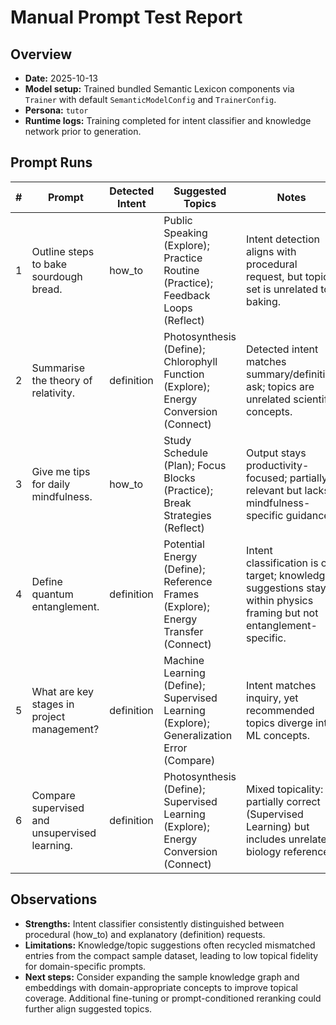 # Manual Prompt Test Report

## Overview
- **Date:** 2025-10-13
- **Model setup:** Trained bundled Semantic Lexicon components via `Trainer` with default `SemanticModelConfig` and `TrainerConfig`.
- **Persona:** `tutor`
- **Runtime logs:** Training completed for intent classifier and knowledge network prior to generation.

## Prompt Runs
| # | Prompt | Detected Intent | Suggested Topics | Notes |
|---|--------|-----------------|------------------|-------|
| 1 | Outline steps to bake sourdough bread. | how_to | Public Speaking (Explore); Practice Routine (Practice); Feedback Loops (Reflect) | Intent detection aligns with procedural request, but topic set is unrelated to baking. |
| 2 | Summarise the theory of relativity. | definition | Photosynthesis (Define); Chlorophyll Function (Explore); Energy Conversion (Connect) | Detected intent matches summary/definition ask; topics are unrelated scientific concepts. |
| 3 | Give me tips for daily mindfulness. | how_to | Study Schedule (Plan); Focus Blocks (Practice); Break Strategies (Reflect) | Output stays productivity-focused; partially relevant but lacks mindfulness-specific guidance. |
| 4 | Define quantum entanglement. | definition | Potential Energy (Define); Reference Frames (Explore); Energy Transfer (Connect) | Intent classification is on target; knowledge suggestions stay within physics framing but not entanglement-specific. |
| 5 | What are key stages in project management? | definition | Machine Learning (Define); Supervised Learning (Explore); Generalization Error (Compare) | Intent matches inquiry, yet recommended topics diverge into ML concepts. |
| 6 | Compare supervised and unsupervised learning. | definition | Photosynthesis (Define); Supervised Learning (Explore); Energy Conversion (Connect) | Mixed topicality: partially correct (Supervised Learning) but includes unrelated biology references. |

## Observations
- **Strengths:** Intent classifier consistently distinguished between procedural (how_to) and explanatory (definition) requests.
- **Limitations:** Knowledge/topic suggestions often recycled mismatched entries from the compact sample dataset, leading to low topical fidelity for domain-specific prompts.
- **Next steps:** Consider expanding the sample knowledge graph and embeddings with domain-appropriate concepts to improve topical coverage. Additional fine-tuning or prompt-conditioned reranking could further align suggested topics.
